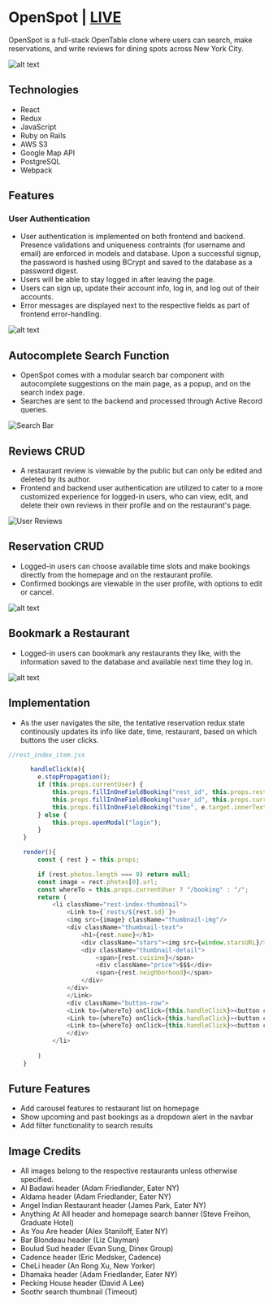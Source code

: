 # OpenSpot | [LIVE](http://openspot-aa.herokuapp.com/)

OpenSpot is a full-stack OpenTable clone where users can search, make reservations, and write reviews for dining spots across New York City.

![alt text](./app/assets/images/openspot_intro.gif)

## Technologies
- React
- Redux
- JavaScript
- Ruby on Rails
- AWS S3
- Google Map API
- PostgreSQL
- Webpack

## Features

### User Authentication
- User authentication is implemented on both frontend and backend. Presence validations and uniqueness contraints (for username and email) are enforced in models and database. Upon a successful signup, the password is hashed using BCrypt and saved to the database as a password digest.
- Users will be able to stay logged in after leaving the page.
- Users can sign up, update their account info, log in, and log out of their accounts.
- Error messages are displayed next to the respective fields as part of frontend error-handling.

![alt text](./app/assets/images/signup.png)

## Autocomplete Search Function
- OpenSpot comes with a modular search bar component with autocomplete suggestions on the main page, as a popup, and on the search index page. 
- Searches are sent to the backend and processed through Active Record queries. 

![Search Bar](./app/assets/images/auto2.gif)

## Reviews CRUD
- A restaurant review is viewable by the public but can only be edited and deleted by its author.
- Frontend and backend user authentication are utilized to cater to a more customized experience for logged-in users, who can view, edit, and delete their own reviews in their profile and on the restaurant's page.

![User Reviews](./app/assets/images/review.png)

## Reservation CRUD
- Logged-in users can choose available time slots and make bookings directly from the homepage and on the restaurant profile.
- Confirmed bookings are viewable in the user profile, with options to edit or cancel.

![alt text](./app/assets/images/booking.gif)

## Bookmark a Restaurant
- Logged-in users can bookmark any restaurants they like, with the information saved to the database and available next time they log in.

![alt text](./app/assets/images/fav2.gif)

## Implementation
- As the user navigates the site, the tentative reservation redux state continously updates its info like date, time, restaurant, based on which buttons the user clicks. 

```js
//rest_index_item.jsx

      handleClick(e){
        e.stopPropagation();
        if (this.props.currentUser) {
            this.props.fillInOneFieldBooking("rest_id", this.props.rest.id);
            this.props.fillInOneFieldBooking("user_id", this.props.currentUser.id);
            this.props.fillInOneFieldBooking("time", e.target.innerText.slice(0, 4));
        } else {
            this.props.openModal("login");
        }
    }

    render(){
        const { rest } = this.props;

        if (rest.photos.length === 0) return null; 
        const image = rest.photos[0].url;
        const whereTo = this.props.currentUser ? "/booking" : "/";
        return (
            <li className="rest-index-thumbnail">
                <Link to={`rests/${rest.id}`}>
                <img src={image} className="thumbnail-img"/>
                <div className="thumbnail-text">
                    <h1>{rest.name}</h1>
                    <div className="stars"><img src={window.starsURL}/></div>
                    <div className="thumbnail-detail">
                        <span>{rest.cuisine}</span>
                        <div className="price">$$$</div>
                        <span>{rest.neighborhood}</span>
                    </div>
                </div>
                </Link>
                <div className="button-row">
                <Link to={whereTo} onClick={this.handleClick}><button className="thumbnail-button">7:15pm</button></Link>
                <Link to={whereTo} onClick={this.handleClick}><button className="thumbnail-button">7:30pm</button></Link>
                <Link to={whereTo} onClick={this.handleClick}><button className="thumbnail-button">7:45pm</button></Link>
                </div>
            </li>
            
        )
    }
```


## Future Features
- Add carousel features to restaurant list on homepage
- Show upcoming and past bookings as a dropdown alert in the navbar
- Add filter functionality to search results

## Image Credits

- All images belong to the respective restaurants unless otherwise specified.
- Al Badawi header (Adam Friedlander, Eater NY)
- Aldama header (Adam Friedlander, Eater NY)
- Angel Indian Restaurant header (James Park, Eater NY)
- Anything At All header and homepage search banner (Steve Freihon, Graduate Hotel)
- As You Are header (Alex Staniloff, Eater NY)
- Bar Blondeau header (Liz Clayman)
- Boulud Sud header (Evan Sung, Dinex Group)
- Cadence header (Eric Medsker, Cadence)
- CheLi header (An Rong Xu, New Yorker)
- Dhamaka header (Adam Friedlander, Eater NY)
- Pecking House header (David A Lee)
- Soothr search thumbnail (Timeout)

